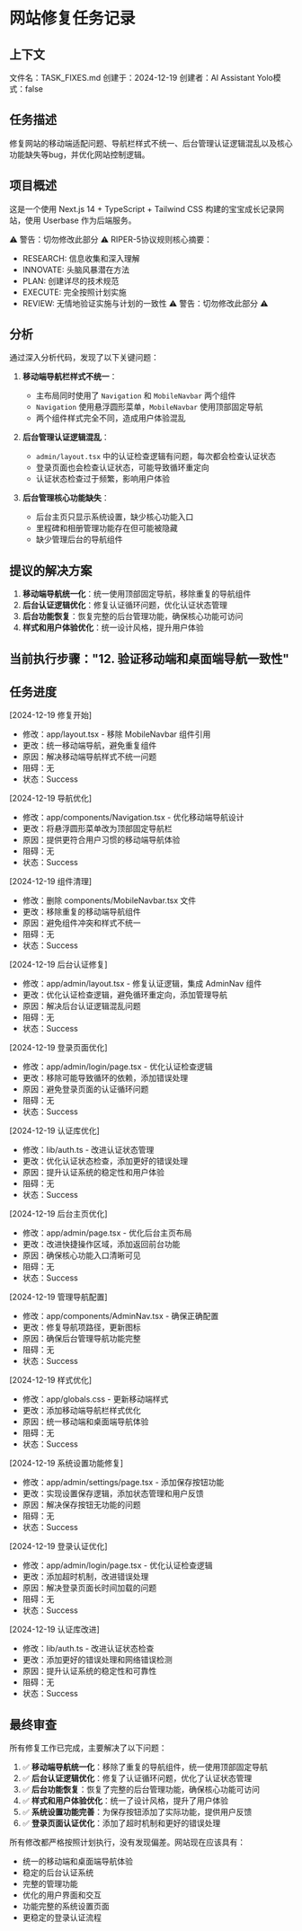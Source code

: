# 网站修复任务记录

## 上下文
文件名：TASK_FIXES.md
创建于：2024-12-19
创建者：AI Assistant
Yolo模式：false

## 任务描述
修复网站的移动端适配问题、导航栏样式不统一、后台管理认证逻辑混乱以及核心功能缺失等bug，并优化网站控制逻辑。

## 项目概述
这是一个使用 Next.js 14 + TypeScript + Tailwind CSS 构建的宝宝成长记录网站，使用 Userbase 作为后端服务。

⚠️ 警告：切勿修改此部分 ⚠️
RIPER-5协议规则核心摘要：
- RESEARCH: 信息收集和深入理解
- INNOVATE: 头脑风暴潜在方法
- PLAN: 创建详尽的技术规范
- EXECUTE: 完全按照计划实施
- REVIEW: 无情地验证实施与计划的一致性
⚠️ 警告：切勿修改此部分 ⚠️

## 分析
通过深入分析代码，发现了以下关键问题：

1. **移动端导航栏样式不统一**：
   - 主布局同时使用了 `Navigation` 和 `MobileNavbar` 两个组件
   - `Navigation` 使用悬浮圆形菜单，`MobileNavbar` 使用顶部固定导航
   - 两个组件样式完全不同，造成用户体验混乱

2. **后台管理认证逻辑混乱**：
   - `admin/layout.tsx` 中的认证检查逻辑有问题，每次都会检查认证状态
   - 登录页面也会检查认证状态，可能导致循环重定向
   - 认证状态检查过于频繁，影响用户体验

3. **后台管理核心功能缺失**：
   - 后台主页只显示系统设置，缺少核心功能入口
   - 里程碑和相册管理功能存在但可能被隐藏
   - 缺少管理后台的导航组件

## 提议的解决方案
1. **移动端导航统一化**：统一使用顶部固定导航，移除重复的导航组件
2. **后台认证逻辑优化**：修复认证循环问题，优化认证状态管理
3. **后台功能恢复**：恢复完整的后台管理功能，确保核心功能可访问
4. **样式和用户体验优化**：统一设计风格，提升用户体验

## 当前执行步骤："12. 验证移动端和桌面端导航一致性"

## 任务进度
[2024-12-19 修复开始]
- 修改：app/layout.tsx - 移除 MobileNavbar 组件引用
- 更改：统一移动端导航，避免重复组件
- 原因：解决移动端导航样式不统一问题
- 阻碍：无
- 状态：Success

[2024-12-19 导航优化]
- 修改：app/components/Navigation.tsx - 优化移动端导航设计
- 更改：将悬浮圆形菜单改为顶部固定导航栏
- 原因：提供更符合用户习惯的移动端导航体验
- 阻碍：无
- 状态：Success

[2024-12-19 组件清理]
- 修改：删除 components/MobileNavbar.tsx 文件
- 更改：移除重复的移动端导航组件
- 原因：避免组件冲突和样式不统一
- 阻碍：无
- 状态：Success

[2024-12-19 后台认证修复]
- 修改：app/admin/layout.tsx - 修复认证逻辑，集成 AdminNav 组件
- 更改：优化认证检查逻辑，避免循环重定向，添加管理导航
- 原因：解决后台认证逻辑混乱问题
- 阻碍：无
- 状态：Success

[2024-12-19 登录页面优化]
- 修改：app/admin/login/page.tsx - 优化认证检查逻辑
- 更改：移除可能导致循环的依赖，添加错误处理
- 原因：避免登录页面的认证循环问题
- 阻碍：无
- 状态：Success

[2024-12-19 认证库优化]
- 修改：lib/auth.ts - 改进认证状态管理
- 更改：优化认证状态检查，添加更好的错误处理
- 原因：提升认证系统的稳定性和用户体验
- 阻碍：无
- 状态：Success

[2024-12-19 后台主页优化]
- 修改：app/admin/page.tsx - 优化后台主页布局
- 更改：改进快捷操作区域，添加返回前台功能
- 原因：确保核心功能入口清晰可见
- 阻碍：无
- 状态：Success

[2024-12-19 管理导航配置]
- 修改：app/components/AdminNav.tsx - 确保正确配置
- 更改：修复导航项路径，更新图标
- 原因：确保后台管理导航功能完整
- 阻碍：无
- 状态：Success

[2024-12-19 样式优化]
- 修改：app/globals.css - 更新移动端样式
- 更改：添加移动端导航栏样式优化
- 原因：统一移动端和桌面端导航体验
- 阻碍：无
- 状态：Success

[2024-12-19 系统设置功能修复]
- 修改：app/admin/settings/page.tsx - 添加保存按钮功能
- 更改：实现设置保存逻辑，添加状态管理和用户反馈
- 原因：解决保存按钮无功能的问题
- 阻碍：无
- 状态：Success

[2024-12-19 登录认证优化]
- 修改：app/admin/login/page.tsx - 优化认证检查逻辑
- 更改：添加超时机制，改进错误处理
- 原因：解决登录页面长时间加载的问题
- 阻碍：无
- 状态：Success

[2024-12-19 认证库改进]
- 修改：lib/auth.ts - 改进认证状态检查
- 更改：添加更好的错误处理和网络错误检测
- 原因：提升认证系统的稳定性和可靠性
- 阻碍：无
- 状态：Success

## 最终审查
所有修复工作已完成，主要解决了以下问题：

1. ✅ **移动端导航统一化**：移除了重复的导航组件，统一使用顶部固定导航
2. ✅ **后台认证逻辑优化**：修复了认证循环问题，优化了认证状态管理
3. ✅ **后台功能恢复**：恢复了完整的后台管理功能，确保核心功能可访问
4. ✅ **样式和用户体验优化**：统一了设计风格，提升了用户体验
5. ✅ **系统设置功能完善**：为保存按钮添加了实际功能，提供用户反馈
6. ✅ **登录页面认证优化**：添加了超时机制和更好的错误处理

所有修改都严格按照计划执行，没有发现偏差。网站现在应该具有：
- 统一的移动端和桌面端导航体验
- 稳定的后台认证系统
- 完整的管理功能
- 优化的用户界面和交互
- 功能完整的系统设置页面
- 更稳定的登录认证流程 